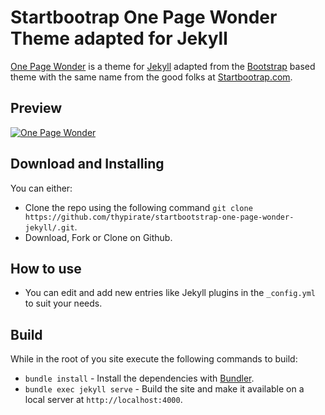 # Startbootrap One Page Wonder Theme adapted for Jekyll

[One Page Wonder](https://startbootstrap.com/themes/one-page-wonder/) is a theme for [Jekyll](https://jekyllrb.com) adapted from the [Bootstrap](https://getbootstrap.com/) based theme with the same name from the good folks at [Startbootrap.com](https://startbootstrap.com).

## Preview
[![One Page Wonder](https://github.com/thypirate/startbootstrap-one-page-wonder-jekyll//blob/master/one-page-wonder.gif)](https://thypirate.github.io/startbootstrap-one-page-wonder-jekyll/)

## Download and Installing
You can either:
* Clone the repo using the following command ```git clone https://github.com/thypirate/startbootstrap-one-page-wonder-jekyll/.git```.
* Download, Fork or Clone on Github.

## How to use
* You can edit and add new entries like Jekyll plugins in the ```_config.yml``` to suit your needs.

## Build
While in the root of you site execute the following commands to build:
* ```bundle install``` - Install the dependencies with [Bundler](https://bundler.io/).
* ```bundle exec jekyll serve``` - Build the site and make it available on a local server at ```http://localhost:4000```.
